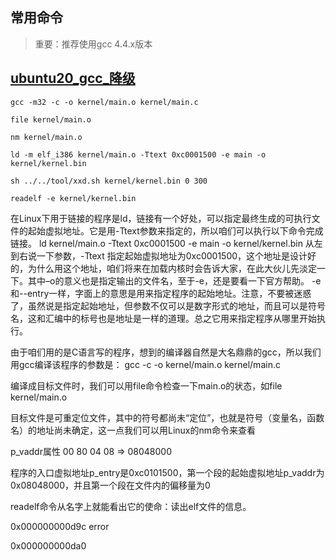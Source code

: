 ## 常用命令
> 重要：推荐使用gcc 4.4.x版本

## [ubuntu20_gcc_降级](./ubuntu20_gcc_降级_wubing9356的博客_CSDN博客)

```
gcc -m32 -c -o kernel/main.o kernel/main.c

file kernel/main.o

nm kernel/main.o

ld -m elf_i386 kernel/main.o -Ttext 0xc0001500 -e main -o kernel/kernel.bin

sh ../../tool/xxd.sh kernel/kernel.bin 0 300

readelf -e kernel/kernel.bin
```

在Linux下用于链接的程序是ld，链接有一个好处，可以指定最终生成的可执行文件的起始虚拟地址。它是用-Ttext参数来指定的，所以咱们可以执行以下命令完成链接。
ld kernel/main.o -Ttext 0xc0001500 -e main -o kernel/kernel.bin
从左到右说一下参数，-Ttext 指定起始虚拟地址为0xc0001500，这个地址是设计好的，为什么用这个地址，咱们将来在加载内核时会告诉大家，在此大伙儿先淡定一下。其中–o的意义也是指定输出的文件名，至于-e，还是要看一下官方帮助。
-e和--entry一样，字面上的意思是用来指定程序的起始地址。注意，不要被迷惑了，虽然说是指定起始地址，但参数不仅可以是数字形式的地址，而且可以是符号名，这和汇编中的标号也是地址是一样的道理。总之它用来指定程序从哪里开始执行。

由于咱们用的是C语言写的程序，想到的编译器自然是大名鼎鼎的gcc，所以我们用gcc编译该程序的参数是：
gcc -c -o kernel/main.o kernel/main.c

编译成目标文件时，我们可以用file命令检查一下main.o的状态，如file kernel/main.o

目标文件是可重定位文件，其中的符号都尚未“定位”，也就是符号（变量名，函数名）的地址尚未确定，这一点我们可以用Linux的nm命令来查看



p_vaddr属性 00 80 04 08 => 08048000

程序的入口虚拟地址p_entry是0xc0101500，第一个段的起始虚拟地址p_vaddr为0x08048000，并且第一个段在文件内的偏移量为0

readelf命令从名字上就能看出它的使命：读出elf文件的信息。



0x000000000d9c error


0x000000000da0




